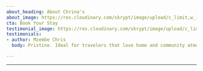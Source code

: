 ```yaml
---
about_heading: About Chrina's
about_image: https://res.cloudinary.com/skrypt/image/upload/c_limit,w_1240,dpr_auto,f_auto/v1584524133/chrinas/Lounge_esxk7q.jpg
cta: Book Your Stay
testimonial_image: https://res.cloudinary.com/skrypt/image/upload/c_limit,w_1240,dpr_auto,f_auto/v1584524158/chrinas/Bedr_xhvz5l.jpg
testimonials:
- author: Mzembe Chris
  body: Pristine. Ideal for travelers that love home and community atmosphere.

---
```

---
